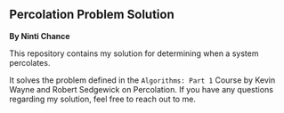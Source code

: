 ## Percolation Problem Solution
**By Ninti Chance**

This repository contains my solution for determining when a system percolates. 

It solves the problem defined in the `Algorithms: Part 1` Course by Kevin Wayne and Robert Sedgewick on Percolation.
If you have any questions regarding my solution, feel free to reach out to me.
 
